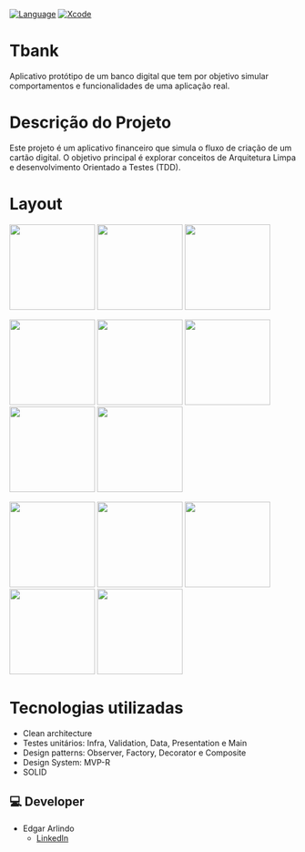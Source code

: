 [![Language](https://img.shields.io/badge/Swift-5.0-brightgreen.svg)](http://swift.org)
[![Xcode](https://img.shields.io/badge/Xcode-12.4-brightgreen.svg)](https://developer.apple.com/download/more/)


# Tbank
Aplicativo protótipo de um banco digital que tem por objetivo simular comportamentos e funcionalidades de uma aplicação real.

# Descrição do Projeto

Este projeto é um aplicativo financeiro que simula o fluxo de criação de um cartão digital. O objetivo principal é explorar conceitos de Arquitetura Limpa e desenvolvimento Orientado a Testes (TDD).

# Layout

<p float="left">
<img src="https://github.com/Edgar-AAS/Tbank/assets/103855076/17977289-597a-48f3-ad7f-fc6cec0b0ae9.png" width="150"/>
<img src="https://github.com/Edgar-AAS/Tbank/assets/103855076/b76314a4-508a-4e42-bad0-2077813e4c07.png" width="150"/>
<img src="https://github.com/Edgar-AAS/Tbank/assets/103855076/5d4de34a-e7b9-4027-82f2-8ead1da697ad.png" width="150"/>
</p>

<p float="left">
<img src="https://github.com/Edgar-AAS/Tbank/assets/103855076/d1c53869-a3c0-47ed-8c2a-45452c2e8bd8.png" width="150"/>
<img src="https://github.com/Edgar-AAS/Tbank/assets/103855076/4bf34b64-b446-491a-b976-c93564293027.png" width="150"/>
<img src="https://github.com/Edgar-AAS/Tbank/assets/103855076/fff0bc2c-e9c4-4849-900c-bf44a2f27990.png" width="150"/>
<img src="https://github.com/Edgar-AAS/Tbank/assets/103855076/1d579070-eed6-493d-8049-88a005f270af.png" width="150"/>
<img src="https://github.com/Edgar-AAS/Tbank/assets/103855076/d5499460-c3e4-49bd-a242-089a3cc10f38.png" width="150"/>
</p>

<p float="left">
<img src="https://github.com/Edgar-AAS/Tbank/assets/103855076/e8c5a802-9646-4d6c-ad27-d85d903000d6.png" width="150"/>
<img src="https://github.com/Edgar-AAS/Tbank/assets/103855076/287a2a89-009a-4f8d-add9-f37555d5007e.png" width="150"/>
<img src="https://github.com/Edgar-AAS/Tbank/assets/103855076/9fa85eb1-73f9-49df-aad9-8190dac09039.png" width="150"/>
<img src="https://github.com/Edgar-AAS/Tbank/assets/103855076/46be6596-ed2e-4a38-99e3-588ae70c0064.png" width="150"/>
<img src="https://github.com/Edgar-AAS/Tbank/assets/103855076/8188ba14-a496-4641-8b14-ac87c6b465c0.png" width="150"/>
</p>

# Tecnologias utilizadas
  * Clean architecture
  * Testes unitários: Infra, Validation, Data, Presentation e Main 
  * Design patterns: Observer, Factory, Decorator e Composite
  * Design System: MVP-R
  * SOLID

## 💻 Developer
* Edgar Arlindo
    * [LinkedIn](https://www.linkedin.com/in/edgar-arlindo-394242247/)
